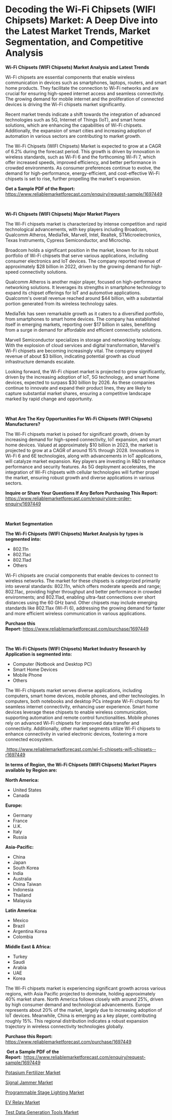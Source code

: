 <p><h1>Decoding the Wi-Fi Chipsets (WIFI Chipsets) Market: A Deep Dive into the Latest Market Trends, Market Segmentation, and Competitive Analysis</h1></p><p><strong>Wi-Fi Chipsets (WIFI Chipsets) Market Analysis and Latest Trends</strong></p>
<p><p>Wi-Fi chipsets are essential components that enable wireless communication in devices such as smartphones, laptops, routers, and smart home products. They facilitate the connection to Wi-Fi networks and are crucial for ensuring high-speed internet access and seamless connectivity. The growing demand for mobile internet and the proliferation of connected devices is driving the Wi-Fi chipsets market significantly.</p><p>Recent market trends indicate a shift towards the integration of advanced technologies such as 5G, Internet of Things (IoT), and smart home solutions, which are enhancing the capabilities of Wi-Fi chipsets. Additionally, the expansion of smart cities and increasing adoption of automation in various sectors are contributing to market growth. </p><p>The Wi-Fi Chipsets (WIFI Chipsets) Market is expected to grow at a CAGR of 6.2% during the forecast period. This growth is driven by innovation in wireless standards, such as Wi-Fi 6 and the forthcoming Wi-Fi 7, which offer increased speeds, improved efficiency, and better performance in crowded environments. As consumer preferences continue to evolve, the demand for high-performance, energy-efficient, and cost-effective Wi-Fi chipsets is set to rise, further propelling the market's expansion.</p></p>
<p><strong>Get a Sample PDF of the Report:&nbsp;</strong> <a href="https://www.reliablemarketforecast.com/enquiry/request-sample/1697449?utm_campaign=1110&utm_medium=2&utm_source=Github&utm_content=ia&utm_term=12122024&utm_id=wi-fi-chipsets-wifi-chipsets">https://www.reliablemarketforecast.com/enquiry/request-sample/1697449</a></p>
<p>&nbsp;</p>
<p><strong>Wi-Fi Chipsets (WIFI Chipsets) Major Market Players</strong></p>
<p><p>The Wi-Fi chipsets market is characterized by intense competition and rapid technological advancements, with key players including Broadcom, Qualcomm Atheros, MediaTek, Marvell, Intel, Realtek, STMicroelectronics, Texas Instruments, Cypress Semiconductor, and Microchip. </p><p>Broadcom holds a significant position in the market, known for its robust portfolio of Wi-Fi chipsets that serve various applications, including consumer electronics and IoT devices. The company reported revenue of approximately $28 billion in 2022, driven by the growing demand for high-speed connectivity solutions.</p><p>Qualcomm Atheros is another major player, focused on high-performance networking solutions. It leverages its strengths in smartphone technology to expand its chipset offerings for IoT and automotive applications. Qualcomm's overall revenue reached around $44 billion, with a substantial portion generated from its wireless technology sales.</p><p>MediaTek has seen remarkable growth as it caters to a diversified portfolio, from smartphones to smart home devices. The company has established itself in emerging markets, reporting over $17 billion in sales, benefiting from a surge in demand for affordable and efficient connectivity solutions.</p><p>Marvell Semiconductor specializes in storage and networking technology. With the explosion of cloud services and digital transformation, Marvell's Wi-Fi chipsets are becoming increasingly vital. The company enjoyed revenue of about $3 billion, indicating potential growth as cloud infrastructure demands escalate.</p><p>Looking forward, the Wi-Fi chipset market is projected to grow significantly, driven by the increasing adoption of IoT, 5G technology, and smart home devices, expected to surpass $30 billion by 2026. As these companies continue to innovate and expand their product lines, they are likely to capture substantial market shares, ensuring a competitive landscape marked by rapid change and opportunity.</p></p>
<p>&nbsp;</p>
<p><strong>What Are The Key Opportunities For Wi-Fi Chipsets (WIFI Chipsets) Manufacturers?</strong></p>
<p><p>The Wi-Fi chipsets market is poised for significant growth, driven by increasing demand for high-speed connectivity, IoT expansion, and smart home devices. Valued at approximately $10 billion in 2023, the market is projected to grow at a CAGR of around 15% through 2028. Innovations in Wi-Fi 6 and 6E technologies, along with advancements in IoT applications, will catalyze market expansion. Key players are investing in R&D to enhance performance and security features. As 5G deployment accelerates, the integration of Wi-Fi chipsets with cellular technologies will further propel the market, ensuring robust growth and diverse applications in various sectors.</p></p>
<p><strong>Inquire or Share Your Questions If Any Before Purchasing This Report:</strong> <a href="https://www.reliablemarketforecast.com/enquiry/pre-order-enquiry/1697449?utm_campaign=1110&utm_medium=2&utm_source=Github&utm_content=ia&utm_term=12122024&utm_id=wi-fi-chipsets-wifi-chipsets">https://www.reliablemarketforecast.com/enquiry/pre-order-enquiry/1697449</a></p>
<p>&nbsp;</p>
<p><strong>Market Segmentation</strong></p>
<p><strong>The Wi-Fi Chipsets (WIFI Chipsets) Market Analysis by types is segmented into:</strong></p>
<p><ul><li>802.11n</li><li>802.11ac</li><li>802.11ad</li><li>Others</li></ul></p>
<p><p>Wi-Fi chipsets are crucial components that enable devices to connect to wireless networks. The market for these chipsets is categorized primarily into several standards: 802.11n, which offers moderate speeds and range; 802.11ac, providing higher throughput and better performance in crowded environments; and 802.11ad, enabling ultra-fast connections over short distances using the 60 GHz band. Other chipsets may include emerging standards like 802.11ax (Wi-Fi 6), addressing the growing demand for faster and more efficient wireless communication in various applications.</p></p>
<p><strong>Purchase this Report:&nbsp;</strong><a href="https://www.reliablemarketforecast.com/purchase/1697449?utm_campaign=1110&utm_medium=2&utm_source=Github&utm_content=ia&utm_term=12122024&utm_id=wi-fi-chipsets-wifi-chipsets">https://www.reliablemarketforecast.com/purchase/1697449</a></p>
<p>&nbsp;</p>
<p><strong>The Wi-Fi Chipsets (WIFI Chipsets) Market Industry Research by Application is segmented into:</strong></p>
<p><ul><li>Computer (Notbook and Desktop PC)</li><li>Smart Home Devices</li><li>Mobile Phone</li><li>Others</li></ul></p>
<p><p>The Wi-Fi chipsets market serves diverse applications, including computers, smart home devices, mobile phones, and other technologies. In computers, both notebooks and desktop PCs integrate Wi-Fi chipsets for seamless internet connectivity, enhancing user experience. Smart home devices leverage these chipsets to enable wireless communication, supporting automation and remote control functionalities. Mobile phones rely on advanced Wi-Fi chipsets for improved data transfer and connectivity. Additionally, other market segments utilize Wi-Fi chipsets to enhance connectivity in varied electronic devices, fostering a more connected ecosystem.</p></p>
<p><a href="https://www.reliablemarketforecast.com/wi-fi-chipsets-wifi-chipsets--r1697449?utm_campaign=1110&utm_medium=2&utm_source=Github&utm_content=ia&utm_term=12122024&utm_id=wi-fi-chipsets-wifi-chipsets">&nbsp;https://www.reliablemarketforecast.com/wi-fi-chipsets-wifi-chipsets--r1697449</a></p>
<p><strong>In terms of Region, the Wi-Fi Chipsets (WIFI Chipsets) Market Players available by Region are:</strong></p>
<p>
    <p> <strong> North America: </strong>
        <ul>
            <li>United States</li>
            <li>Canada</li>
        </ul>
        </p> 
    <p> <strong> Europe: </strong>
        <ul>
            <li>Germany</li>
            <li>France</li>
            <li>U.K.</li>
            <li>Italy</li>
            <li>Russia</li>
        </ul>
        </p> 
    <p> <strong> Asia-Pacific: </strong>
        <ul>
            <li>China</li>
            <li>Japan</li>
            <li>South Korea</li>
            <li>India</li>
            <li>Australia</li>
            <li>China Taiwan</li>
            <li>Indonesia</li>
            <li>Thailand</li>
            <li>Malaysia</li>
        </ul>
        </p> 
    <p> <strong> Latin America: </strong>
        <ul>
            <li>Mexico</li>
            <li>Brazil</li>
            <li>Argentina Korea</li>
            <li>Colombia</li>
        </ul>
        </p> 
    <p> <strong> Middle East & Africa: </strong>
        <ul>
            <li>Turkey</li>
            <li>Saudi</li>
            <li>Arabia</li>
            <li>UAE</li>
            <li>Korea</li>
        </ul>
    </p>
    </p>
<p><p>The Wi-Fi chipsets market is experiencing significant growth across various regions, with Asia Pacific projected to dominate, holding approximately 40% market share. North America follows closely with around 25%, driven by high consumer demand and technological advancements. Europe represents about 20% of the market, largely due to increasing adoption of IoT devices. Meanwhile, China is emerging as a key player, contributing roughly 15%. This regional distribution indicates a robust expansion trajectory in wireless connectivity technologies globally.</p></p>
<p><strong>Purchase this Report: </strong><a href="https://www.reliablemarketforecast.com/purchase/1697449?utm_campaign=1110&utm_medium=2&utm_source=Github&utm_content=ia&utm_term=12122024&utm_id=wi-fi-chipsets-wifi-chipsets">https://www.reliablemarketforecast.com/purchase/1697449</a></p>
<p>&nbsp;<strong>Get a Sample PDF of the Report:&nbsp;&nbsp;</strong><a href="https://www.reliablemarketforecast.com/enquiry/request-sample/1697449?utm_campaign=1110&utm_medium=2&utm_source=Github&utm_content=ia&utm_term=12122024&utm_id=wi-fi-chipsets-wifi-chipsets">https://www.reliablemarketforecast.com/enquiry/request-sample/1697449</a></p>
<p><strong></strong></p>
<p><p><a href="https://www.linkedin.com/pulse/p-factrackr-ho6he?utm_campaign=1110&utm_medium=2&utm_source=Github&utm_content=ia&utm_term=12122024&utm_id=wi-fi-chipsets-wifi-chipsets">Potasium Fertilizer Market</a></p><p><a href="https://www.linkedin.com/pulse/rev-athenaur-okk4f?utm_campaign=1110&utm_medium=2&utm_source=Github&utm_content=ia&utm_term=12122024&utm_id=wi-fi-chipsets-wifi-chipsets">Signal Jammer Market</a></p><p><a href="https://www.linkedin.com/pulse/p-factrackr-ho6he?utm_campaign=1110&utm_medium=2&utm_source=Github&utm_content=ia&utm_term=12122024&utm_id=wi-fi-chipsets-wifi-chipsets">Programmable Stage Lighting Market</a></p><p><a href="https://www.linkedin.com/pulse/c-hannibex-sqmmf?utm_campaign=1110&utm_medium=2&utm_source=Github&utm_content=ia&utm_term=12122024&utm_id=wi-fi-chipsets-wifi-chipsets">EV Relay Market</a></p><p><a href="https://github.com/WillieWoodard/Market-Research-Report-List-7/blob/main/test-data-generation-tools-market.md?utm_campaign=1110&utm_medium=2&utm_source=Github&utm_content=ia&utm_term=12122024&utm_id=wi-fi-chipsets-wifi-chipsets">Test Data Generation Tools Market</a></p></p>